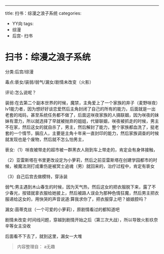 ---
title: 扫书：综漫之浪子系统
categories:
- YY向
tags:
- 综漫
- 后宫- 扫书
# 扫书：综漫之浪子系统
分类:后宫/综漫

毒点:亵女/装弱/弱气/漏女/剧情未改变（火影）

评论:怎么说呢？

装弱:在去第二个副本世界的时候，魔禁，主角爱上了一个家族的弃子（麦野咲夜）lv1能力者，因为想好好谈恋爱然后主角封闭了自己的所有的能力，后面就是一出老套的戏码，甚至系统任务都不做了，后面这咲夜家族的人搞联姻，因为咲夜的妹妹有潜力，所以就选择了早就被抛弃的姐姐，代替联姻，咲夜被抓走的时候，男主不在家，然后这女的就自杀了，男主，然后解封了能力，整个家族都血洗了，挺老套的一个情节，膈应人，主要是主角十年来一直封印的能力，然后家族调查的时候就发现也是个废物，然后就不怎么怕男主，

亵女:（1）咲夜被带走的超市被一群黑衣人刚到车上带走的，肯定会有身体接触，

（2）亚雷斯塔在书里更改设定为小萝莉，然后之前亚雷斯塔在创建学园都市的时候，被魔法测打成重伤是被冥士追魂（男）就回来的，治疗过程中，肯定有亵女

（3）自己后宫去做模特，穿泳装

弱气:男主遇到木山春生的时候，因为天气热，然后这女的把衣服脱下来，露了不少春光，按错就拿衣服给她披上，然后被路人误会为那种色情狂魔，然后男主把衣服递给这女的，用快哭的声音说道:算我求你了，把衣服穿上吧？娘娘腔吗？

漏女:茵蒂克丝（一个可爱的小萝莉），原剧情看过的都知道吧

剧情未改变:时间线问题，穿越到剧情开始之后（第三次大战），所以导致火影玖奈辛等女主没收

后面看不下去了，就到这里，漏女一大堆


> 内容整理自： a无趣